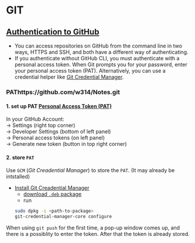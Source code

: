 # GIT

## [Authentication to GitHub](https://docs.github.com/en/authentication/keeping-your-account-and-data-secure/about-authentication-to-github)

- You can access repositories on GitHub from the command line in two ways, HTTPS and SSH, and both have a different way of authenticating. 
- If you authenticate without GitHub CLI, you must authenticate with a personal access token. When Git prompts you for your password, enter your personal access token (PAT). Alternatively, you can use a credential helper like [Git Credential Manager](https://github.com/GitCredentialManager/git-credential-manager/blob/main/README.md).

### PAThttps://github.com/w314/Notes.git

#### 1. set up PAT [Personal Access Token (PAT)](https://docs.github.com/en/authentication/keeping-your-account-and-data-secure/creating-a-personal-access-token)
In your GitHub Account: <br>-> 
 Settings (right top corner) <br>-> Developer Settings (bottom of left panel) <br>-> Personal access tokens (on left panel) <br>-> Generate new token (button in top right corner)  
#### 2. store `PAT`
Use `GCM` (*Git Creadential Manager*) to store the `PAT`. (It may already be intstalled)
- [Install Git Creadential 
Manager](https://github.com/GitCredentialManager/git-credential-manager#linux-install-instructions)
    - [download `.deb` package](https://github.com/GitCredentialManager/git-credential-manager/releases/tag/v2.0.785)
    - run
    ```bash
    sudo dpkg -i <path-to-package>
    git-credential-manager-core configure
    ```

When using `git push` for the first time, a pop-up window comes up, and there is a possiblity to enter the token. After that the token is already stored.
